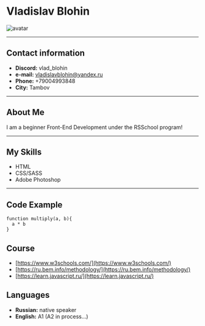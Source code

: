 # Vladislav Blohin
![avatar](https://avavatar.ru/images/avatars/3/avatar_jyIKh99P4QkgFJeI.jpg "funny avatar")

***
## Contact information
* __Discord:__ vlad_blohin
* __e-mail:__ vladislavblohin@yandex.ru
* __Phone:__ +79004993848
* __City:__ Tambov
***
## About Me
I am a beginner Front-End Development under the RSSchool program!
***
## My Skills
* HTML
* CSS/SASS
* Adobe Photoshop
***
## Code Example
```
function multiply(a, b){
  a * b
}
```
## Course
* [https://www.w3schools.com/](https://www.w3schools.com/)
* [https://ru.bem.info/methodology/](https://ru.bem.info/methodology/)
* [https://learn.javascript.ru/](https://learn.javascript.ru/)

## Languages
* __Russian:__ native speaker
* __English:__ A1 (A2 in process…)



